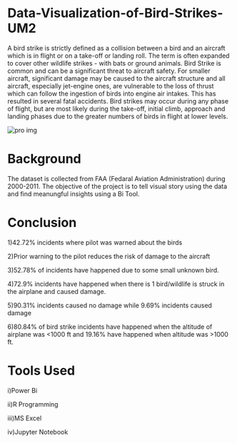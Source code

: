 # Data-Visualization-of-Bird-Strikes-UM2
A bird strike is strictly defined as a collision between a bird and an aircraft which is in flight or on a take-off or landing roll. The term is often expanded to cover other wildlife strikes - with bats or ground animals. Bird Strike is common and can be a significant threat to aircraft safety. For smaller aircraft, significant damage may be caused to the aircraft structure and all aircraft, especially jet-engine ones, are vulnerable to the loss of thrust which can follow the ingestion of birds into engine air intakes. This has resulted in several fatal accidents. Bird strikes may occur during any phase of flight, but are most likely during the take-off, initial climb, approach and landing phases due to the greater numbers of birds in flight at lower levels.

![pro img](https://github.com/klu-2200090125/Data-Visualization-of-Bird-Strikes-UM2/assets/153178870/cdcc6a0e-3569-4768-887c-edf62c49a1bd)


# Background
The dataset is collected from FAA (Fedaral Aviation Administration) during 2000-2011. The objective of the project is to tell visual story using the data and find meanungful insights using a Bi Tool.

# Conclusion
1)42.72% incidents where pilot was warned about the birds

2)Prior warning to the pilot reduces the risk of damage to the aircraft

3)52.78% of incidents have happened due to some small unknown bird.

4)72.9% incidents have happened when there is 1 bird/wildlife is struck in the airplane and caused damage.

5)90.31% incidents caused no damage while 9.69% incidents caused damage

6)80.84% of bird strike incidents have happened when the altitude of airplane was <1000 ft and 19.16% have happened when altitude was >1000 ft.

# Tools Used
i)Power Bi

ii)R Programming

iii)MS Excel

iv)Jupyter Notebook
